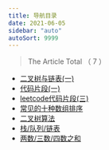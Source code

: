 ```yaml
---
title: 导航目录
date: 2021-06-05
sidebar: "auto"
autoSort: 9999
---
```


<!-- dirToc -->

> The Article Total （ 7 ）

- [二叉树与链表(一)](./alg-fq-01.md)
- [代码片段(一)](./alg-fq-02.md)
- [leetcode代码片段(三)](./alg-fq-03.md)
- [常见的十种数组排序](./array-sort.md)
- [二叉树算法](./binaryTree.md)
- [栈/队列/链表](./stack-deque.md)
- [两数/三数/四数之和](./to-sum.md)

<!-- dirToc -->
